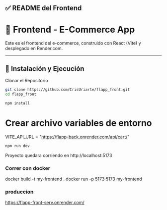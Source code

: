 
## ✅ **README del Frontend**
# 🎨 Frontend - E-Commerce App

Este es el frontend del e-commerce, construido con React (Vite) y desplegado en Render.com.

---

## 🚀 Instalación y Ejecución

Clonar el Repositorio

```bash
git clone https://github.com/CrisUriarte/flapp_front.git
cd flapp_front

npm install
```
# Crear archivo variables de entorno
VITE_API_URL = "https://flapp-back.onrender.com/api/cart/"

```bash
npm run dev

```
Proyecto quedara corriendo en http://localhost:5173

### Correr con docker

docker build -t my-frontend .
docker run -p 5173:5173 my-frontend

### produccion

https://flapp-front-serv.onrender.com/